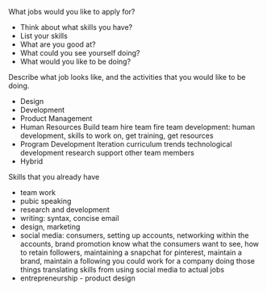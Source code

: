 What jobs would you like to apply for?

+ Think about what skills you have?
+ List your skills
+ What are you good at?
+ What could you see yourself doing?
+ What would you like to be doing?

Describe what job looks like, and the activities that you would like to be doing.

- Design
- Development
- Product Management
- Human Resources
  Build team
  hire team
  fire team
  development: human development, skills to work on, get training, get resources
- Program Development
  Iteration
  curriculum
  trends
  technological development
  research
  support other team members
- Hybrid

Skills that you already have

- team work
- pubic speaking
- research and development
- writing: syntax, concise email
- design, marketing
- social media: consumers, setting up accounts, networking within the accounts, brand promotion
  know what the consumers want to see, how to retain followers, maintaining a snapchat for pinterest, maintain a brand,
  maintain a following you could work for a company doing those things
  translating skills from using social media to actual jobs
- entrepreneurship - product design
